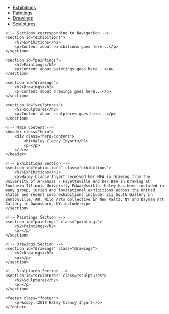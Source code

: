 
<html lang="en">
<head>
    <meta charset="UTF-8">
    <meta name="viewport" content="width=device-width, initial-scale=1.0">
    <title>Haley Clancy Inyart - Portfolio</title>
    <link rel="stylesheet" href="styles.css">
</head>
<body>
    <!-- Navigation Section -->
    <nav>
        <ul>
            <li><a href="#exhibitions">Exhibitions</a></li>
            <li><a href="#paintings">Paintings</a></li>
            <li><a href="#drawings">Drawings</a></li>
            <li><a href="#sculptures">Sculptures</a></li>
        </ul>
    </nav>
    
    <!-- Sections corresponding to Navigation -->
    <section id="exhibitions">
        <h2>Exhibitions</h2>
        <p>Content about exhibitions goes here...</p>
    </section>

    <section id="paintings">
        <h2>Paintings</h2>
        <p>Content about paintings goes here...</p>
    </section>

    <section id="drawings">
        <h2>Drawings</h2>
        <p>Content about drawings goes here...</p>
    </section>

    <section id="sculptures">
        <h2>Sculptures</h2>
        <p>Content about sculptures goes here...</p>
    </section>

</body>
</html>

    <!-- Main Content -->
    <header class="hero">
        <div class="hero-content">
            <h1>Haley Clancy Inyart</h1>
            <p></p>
        </div>
    </header>

    <!-- Exhibitions Section -->
    <section id="exhibitions" class="exhibitions">
        <h2>Exhibitions</h2>
        <p>Haley Clancy Inyart received her MFA in Drawing from the University of Arkansas - Fayetteville and her BFA in Drawing at Southern Illinois University Edwardsville. Haley has been included in many group, juried and invitational exhibitions across the United States and recent solo exhibitions include: 211 South Gallery in Bentonville, AR, Wild Arts Collective in New Paltz, NY and Dayman Art Gallery in Owensboro, KY.include:</p>
    </section>

    <!-- Paintings Section -->
    <section id="paintings" class="paintings">
        <h2>Paintings</h2>
        <p></p>
    </section>

    <!-- Drawings Section -->
    <section id="drawings" class="drawings">
        <h2>Drawings</h2>
        <p></p>
    </section>

    <!-- Sculptures Section -->
    <section id="sculptures" class="sculptures">
        <h2>Sculptures</h2>
        <p></p>
    </section>

    <footer class="footer">
        <p>&copy; 2019 Haley Clancy Inyart</p>
    </footer>
</body>
</html>




 
